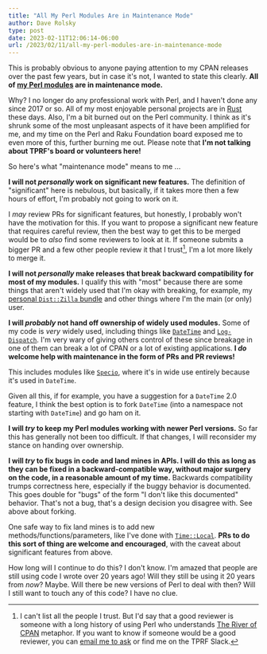 ```yaml
---
title: "All My Perl Modules Are in Maintenance Mode"
author: Dave Rolsky
type: post
date: 2023-02-11T12:06:14-06:00
url: /2023/02/11/all-my-perl-modules-are-in-maintenance-mode
---
```


This is probably obvious to anyone paying attention to my CPAN releases over the past few years, but
in case it's not, I wanted to state this clearly. **All of
[my Perl modules](https://metacpan.org/author/DROLSKY) are in maintenance mode.**

Why? I no longer do any professional work with Perl, and I haven't done any since 2017 or so. All of
my most enjoyable personal projects are in [Rust](https://www.rust-lang.org/) these days. Also, I'm
a bit burned out on the Perl community. I think as it's shrunk some of the most unpleasant aspects
of it have been amplified for me, and my time on the Perl and Raku Foundation board exposed me to
even more of this, further burning me out. Please note that **I'm not talking about TPRF's board or
volunteers here!**

So here's what "maintenance mode" means to me ...

**I will not _personally_ work on significant new features.** The definition of "significant" here
is nebulous, but basically, if it takes more then a few hours of effort, I'm probably not going to
work on it.

I _may_ review PRs for significant features, but honestly, I probably won't have the motivation for
this. If you want to propose a significant new feature that requires careful review, then the best
way to get this to be merged would be to _also_ find some reviewers to look at it. If someone
submits a bigger PR and a few other people review it that I trust[^1], I'm a lot more likely to
merge it.

**I will not _personally_ make releases that break backward compatibility for most of my modules.**
I qualify this with "most" because there are some things that aren't widely used that I'm okay with
breaking, for example, my
[personal `Dist::Zilla` bundle](https://metacpan.org/dist/Dist-Zilla-PluginBundle-DROLSKY) and other
things where I'm the main (or only) user.

**I will _probably_ not hand off ownership of widely used modules.** Some of my code is _very_
widely used, including things like [`DateTime`](https://metacpan.org/dist/DateTime) and
[`Log-Dispatch`](https://metacpan.org/dist/Log-Dispatch). I'm very wary of giving others control of
these since breakage in one of them can break a lot of CPAN or a lot of existing applications. **I
_do_ welcome help with maintenance in the form of PRs and PR reviews!**

This includes modules like [`Specio`](https://metacpan.org/dist/Specio), where it's in wide use
entirely because it's used in `DateTime`.

Given all this, if for example, you have a suggestion for a `DateTime` 2.0 feature, I think the best
option is to fork `DateTime` (into a namespace not starting with `DateTime`) and go ham on it.

**I will _try_ to keep my Perl modules working with newer Perl versions.** So far this has generally
not been too difficult. If that changes, I will reconsider my stance on handing over ownership.

**I will _try_ to fix bugs in code and land mines in APIs. I will do this as long as they can be
fixed in a backward-compatible way, without major surgery on the code, in a reasonable amount of my
time.** Backwards compatibility trumps correctness here, especially if the buggy behavior is
documented. This goes double for "bugs" of the form "I don't like this documented" behavior. That's
not a bug, that's a design decision you disagree with. See above about forking.

One safe way to fix land mines is to add new methods/functions/parameters, like I've done with
[`Time::Local`](https://metacpan.org/dist/Time-Local). **PRs to do this sort of thing are welcome
and encouraged**, with the caveat about significant features from above.

How long will I continue to do this? I don't know. I'm amazed that people are still using code I
wrote over 20 years ago! Will they still be using it 20 years from _now_? Maybe. Will there be new
versions of Perl to deal with then? Will I still want to touch any of this code? I have no clue.

[^1]:
    I can't list all the people I trust. But I'd say that a good reviewer is someone with a long
    history of using Perl who understands
    [The River of CPAN](http://neilb.org/2015/04/20/river-of-cpan.html) metaphor. If you want to
    know if someone would be a good reviewer, you can [email me to ask](mailto:autarch@urth.org) or
    find me on the TPRF Slack.
